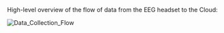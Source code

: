 High-level overview of the flow of data from the EEG headset to the Cloud:

![Data_Collection_Flow](https://github.com/user-attachments/assets/5f8b210e-e423-495c-aeea-e29db2c6fc3a)
